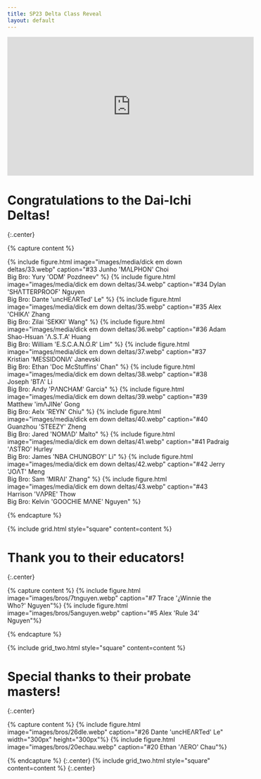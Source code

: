 ```yaml
---
title: SP23 Delta Class Reveal
layout: default
---
```


<iframe width="560" height="315" src="https://www.youtube.com/embed/EZn6WeJzu2c?si=JzzKr_ufnDAYyF-Y" title="YouTube video player" frameborder="0" allow="accelerometer; autoplay; clipboard-write; encrypted-media; gyroscope; picture-in-picture; web-share" allowfullscreen></iframe>

# Congratulations to the Dai-Ichi Deltas!
{:.center}

{% capture content %}

{% include figure.html image="images/media/dick em down deltas/33.webp" caption="#33 Junho 'MΛLPHON' Choi <br> Big Bro: Yury 'ODM' Pozdneev" %}
{% include figure.html image="images/media/dick em down deltas/34.webp" caption="#34 Dylan 'SHΛTTERPROOF' Nguyen <br> Big Bro: Dante 'uncHEΛRTed' Le" %}
{% include figure.html image="images/media/dick em down deltas/35.webp" caption="#35 Alex 'CHIKΛ' Zhang <br> Big Bro: Zilai 'SEKKI' Wang" %}
{% include figure.html image="images/media/dick em down deltas/36.webp" caption="#36 Adam Shao-Hsuan 'Λ.S.T.A' Huang <br> Big Bro: William 'E.S.C.A.N.O.R' Lim" %}
{% include figure.html image="images/media/dick em down deltas/37.webp" caption="#37 Kristian 'MESSIDONIΛ' Janevski <br> Big Bro: Ethan 'Doc McStuffins' Chan" %}
{% include figure.html image="images/media/dick em down deltas/38.webp" caption="#38 Joseph 'BTΛ' Li <br> Big Bro: Andy 'PΛNCHAM' Garcia" %}
{% include figure.html image="images/media/dick em down deltas/39.webp" caption="#39 Matthew 'imΛJINe' Gong <br> Big Bro: Aelx 'REYN' Chiu" %}
{% include figure.html image="images/media/dick em down deltas/40.webp" caption="#40 Guanzhou 'STEEZY' Zheng <br> Big Bro: Jared 'NOMΛD' Malto" %}
{% include figure.html image="images/media/dick em down deltas/41.webp" caption="#41 Padraig 'ΛSTRO' Hurley <br> Big Bro: James 'NBA CHUNGBOY' Li" %}
{% include figure.html image="images/media/dick em down deltas/42.webp" caption="#42 Jerry 'JOΛT' Meng <br> Big Bro: Sam 'MIRΛI' Zhang" %}
{% include figure.html image="images/media/dick em down deltas/43.webp" caption="#43 Harrison 'VΛPRE' Thow <br> Big Bro: Kelvin 'GOOCHIE MΛNE' Nguyen" %}


{% endcapture %}

{% include grid.html style="square" content=content %}

# Thank you to their educators!
{:.center}

{% capture content %}
{% include figure.html image="images/bros/7tnguyen.webp" caption="#7 Trace '¿Winnie the Who?' Nguyen"%}
{% include figure.html image="images/bros/5anguyen.webp" caption="#5 Alex 'Rule 34' Nguyen"%}

{% endcapture %}

{% include grid_two.html style="square" content=content %}

# Special thanks to their probate masters!
{:.center}

{% capture content %}
{% include figure.html image="images/bros/26dle.webp" caption="#26 Dante 'uncHEΛRTed' Le" width="300px" height="300px"%}
{% include figure.html image="images/bros/20echau.webp" caption="#20 Ethan 'ΛERO' Chau"%}

{% endcapture %}
{:.center}
{% include grid_two.html style="square" content=content %}
{:.center}